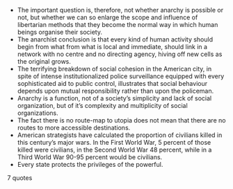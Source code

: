  - The important question is, therefore, not whether anarchy is possible or not, but whether we can so enlarge the scope and influence of libertarian methods that they become the normal way in which human beings organise their society.
 - The anarchist conclusion is that every kind of human activity should begin from what from what is local and immediate, should link in a network with no centre and no directing agency, hiving off new cells as the original grows.
 - The terrifying breakdown of social cohesion in the American city, in spite of intense institutionalized police surveillance equipped with every sophisticated aid to public control, illustrates that social behaviour depends upon mutual responsibility rather than upon the policeman.
 - Anarchy is a function, not of a society’s simplicity and lack of social organization, but of it’s complexity and multiplicity of social organizations.
 - The fact there is no route-map to utopia does not mean that there are no routes to more accessible destinations.
 - American strategists have calculated the proportion of civilians killed in this century’s major wars. In the First World War, 5 percent of those killed were civilians, in the Second World War 48 percent, while in a Third World War 90-95 percent would be civilians.
 - Every state protects the privileges of the powerful.

7 quotes